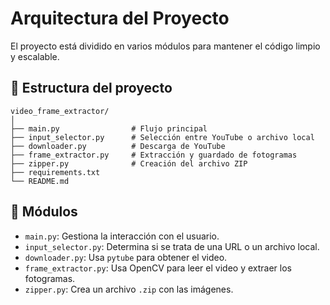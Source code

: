 # Arquitectura del Proyecto

El proyecto está dividido en varios módulos para mantener el código limpio y escalable.

## 📁 Estructura del proyecto

```
video_frame_extractor/
│
├── main.py                # Flujo principal
├── input_selector.py      # Selección entre YouTube o archivo local
├── downloader.py          # Descarga de YouTube
├── frame_extractor.py     # Extracción y guardado de fotogramas
├── zipper.py              # Creación del archivo ZIP
├── requirements.txt
└── README.md
```

## 🧱 Módulos

- `main.py`: Gestiona la interacción con el usuario.
- `input_selector.py`: Determina si se trata de una URL o un archivo local.
- `downloader.py`: Usa `pytube` para obtener el video.
- `frame_extractor.py`: Usa OpenCV para leer el video y extraer los fotogramas.
- `zipper.py`: Crea un archivo `.zip` con las imágenes.
